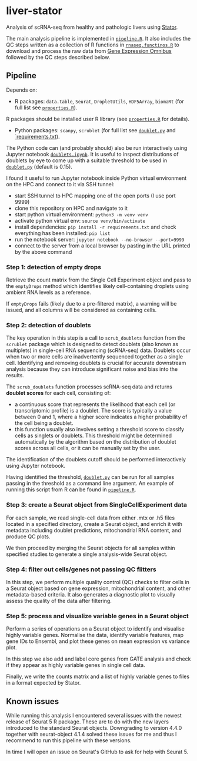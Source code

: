 # liver-stator

Analysis of scRNA-seq from healthy and pathologic livers using [Stator](https://github.com/AJnsm/Stator).

The main analysis pipeline is implemented in [`pipeline.R`](https://github.com/whimsial/liver-stator/blob/main/pipeline.R). It also includes the QC steps written as a collection of R functions in [`rnaseq.functinos.R`](https://github.com/whimsial/liver-stator/blob/main/rnaseq.functions.R) to download and process the raw data from 
[Gene Expression Omnibus](https://www.ncbi.nlm.nih.gov/geo/) followed by the QC steps described below. 

## Pipeline

Depends on:

- R packages: `data.table`, `Seurat`, `DropletUtils`, `HDF5Array`, `biomaRt` (for full list see [`properties.R`](https://github.com/whimsial/liver-stator/blob/main/properties.R)).

R packages should be installed user R library (see [`properties.R`](https://github.com/whimsial/liver-stator/blob/main/properties.R) for details).


- Python packages: `scanpy`, `scrublet` (for full list see [`doublet.py`](https://github.com/whimsial/liver-stator/blob/main/doublet.py) and [`requirements.txt](https://github.com/whimsial/liver-stator/blob/main/requirements.txt)).

The Python code can (and probably should) also be run interactively using Jupyter notebook [`doublets.ipynb`](https://github.com/whimsial/liver-stator/blob/main/doublets.ipynb). It is useful to inspect distributions of doublets by eye to come up with a suitable threshold to be used in [`doublet.py`](https://github.com/whimsial/liver-stator/blob/main/doublet.py) (default is 0.15).

I found it useful to run Jupyter notebook inside Python virtual environment on the HPC and connect to it via SSH tunnel:

- start SSH tunnel to HPC mapping one of the open ports (I use port 9999)
- clone this repository on HPC and navigate to it
- start python virtual environment: `python3 -m venv venv`
- activate python virtual env: `source venv/bin/activate`
- install dependencies: `pip install -r requirements.txt` and check everything has been installed: `pip list`
- run the notebook server: `jupyter notebook --no-browser --port=9999`
- connect to the server from a local browser by pasting in the URL printed by the above command

### Step 1: detection of empty drops

Retrieve the count matrix from the Single Cell Experiment object and pass to  the `emptyDrops` method which identifies likely cell-containing droplets using ambient RNA levels as a reference.

If `emptyDrops` fails (likely due to a pre-filtered matrix), a warning will be issued, and all columns will be considered as containing cells.

### Step 2: detection of doublets

The key operation in this step is a call to `scrub_doublets` function from the `scrublet` package which is designed to detect doublets (also known as multiplets) in single-cell RNA sequencing (scRNA-seq) data. Doublets occur when two or more cells are inadvertently sequenced together as a single cell. Identifying and removing doublets is crucial for accurate downstream analysis because they can introduce significant noise and bias into the results.

The `scrub_doublets` function processes scRNA-seq data and returns **doublet scores** for each cell, consisting of:

- a continuous score that represents the likelihood that each cell (or transcriptomic profile) is a doublet. The score is typically a value between 0 and 1, where a higher score indicates a higher probability of the cell being a doublet.
- this function usually also involves setting a threshold score to classify cells as singlets or doublets. This threshold might be determined automatically by the algorithm based on the distribution of doublet scores across all cells, or it can be manually set by the user.

The identification of the doublets cutoff should be performed interactively using Jupyter notebook.  

Having identified the threshold, [`doublet.py`](https://github.com/whimsial/liver-stator/blob/main/doublet.py) can be run for all samples passing in the threshold as a command line argument. An example of running this script from R can be found in [`pipeline.R`](https://github.com/whimsial/liver-stator/blob/main/pipeline.R). 


### Step 3: create a Seurat object from SingleCellExperiment data

For each sample, we read single-cell data from either .mtx or .h5 files located
in a specified directory, create a Seurat object, and enrich it with
metadata including doublet predictions, mitochondrial RNA content, and produce QC plots.

We then proceed by merging the Seurat objects for all samples within specified studies to generate a single analysis-wide Seurat object.

### Step 4: filter out cells/genes not passing QC flitters

In this step, we perform multiple quality control (QC) checks to filter cells
in a Seurat object based on gene expression, mitochondrial content, and
other metadata-based criteria. It also generates a diagnostic plot to
visually assess the quality of the data after filtering.

### Step 5: process and visualize variable genes in a Seurat object

Perform a series of operations on a Seurat object to identify
and visualise highly variable genes. Normalise the data, identify variable
features, map gene IDs to Ensembl, and plot these genes on mean expression vs variance plot. 

In this step we also add and label core genes from GATE analysis and check if they appear as highly variable genes in single cell data.

Finally, we write the counts matrix and a list of highly variable genes to files in a format expected by Stator.


## Known issues

While running this analysis I encountered several issues with the newest release of Seurat 5 R package. These are to do with the new layers introduced to the standard Seurat objects. Downgrading to version 4.4.0 together with seurat-object 4.1.4 solved these issues for me and thus I recommend to run this pipeline with these versions. 

In time I will open an issue on Seurat's GitHub to ask for help with Seurat 5.

